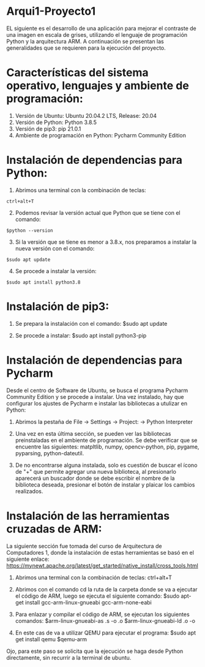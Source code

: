 # Arqui1-Proyecto1

EL siguiente es el desarrollo de una aplicación para mejorar el contraste de una imagen en escala de grises, utilizando el lenguaje de programación Python y la arquitectura ARM. A continuación se presentan las generalidades que se requieren para la ejecución del proyecto.

# Características del sistema operativo, lenguajes y ambiente de programación:
  1. Versión de Ubuntu: Ubuntu 20.04.2 LTS, Release:	20.04
  2. Versión de Python: Python 3.8.5
  3. Versión de pip3: pip 21.0.1 
  4. Ambiente de programación en Python: Pycharm Community Edition

# Instalación de dependencias para Python:

  1. Abrimos una terminal con la combinación de teclas: 
    
    ctrl+alt+T
  
  2. Podemos revisar la versión actual que Python que se tiene con el comando:     
    
    $python --version
  
  3. Si la versión que se tiene es menor a 3.8.x, nos preparamos a instalar la nueva versión con el comando: 
    
    $sudo apt update
  
  4. Se procede a instalar la versión:
  
    $sudo apt install python3.8

# Instalación de pip3:
  
  1. Se prepara la instalación con el comando:
    $sudo apt update

  3. Se procede a instalar:
    $sudo apt install python3-pip 

# Instalación de dependencias para Pycharm

Desde el centro de Software de Ubuntu, se busca el programa Pycharm Community Edition y se procede a instalar. Una vez instalado, hay que configurar los ajustes de Pycharm e instalar las bibliotecas a utulizar en Python:

  1. Abrimos la pestaña de File -> Settings -> Project: <nombre del proyecto> -> Python Interpreter
  
  2. Una vez en esta última sección, se pueden ver las bibliotecas preinstaladas en el ambiente de programación. Se debe verificar que se encuentre las siguientes: matpltlib, numpy, opencv-python, pip, pygame, pyparsing, python-dateutil.
     
  3. De no encontrarse alguna instalada, solo es cuestión de buscar el ícono de "+" que permite agregar una nueva biblioteca, al presionarlo aparecerá un buscador donde se debe escribir el nombre de la biblioteca deseada, presionar el botón de instalar y plaicar los cambios realizados.

# Instalación de las herramientas cruzadas de ARM:

La siguiente sección fue tomada del curso de Arquitectura de Computadores 1, donde la instalación de estas herramientas se basó en el siguiente enlace: https://mynewt.apache.org/latest/get_started/native_install/cross_tools.html

  1. Abrimos una terminal con la combinación de teclas: 
    ctrl+alt+T
  
  2. Abrimos con el comando cd la ruta de la carpeta donde se va a ejecutar el código de ARM, luego se ejecuta el siguiente comando:
    $sudo apt-get install gcc-arm-linux-gnueabi gcc-arm-none-eabi
   
  3. Para enlazar y compilar el código de ARM, se ejecutan los siguientes comandos:
    $arm-linux-gnueabi-as <nombre del archivo>.s -o <nombre del archivo>.o
    $arm-linux-gnueabi-ld <nombre del archivo>.o -o <nombre del archivo>
  
  3. En este cas de va a utilizar QEMU para ejecutar el programa:
    $sudo apt get install qemu
    $qemu-arm <nombre del archivo>
  
  Ojo, para este paso se solicita que la ejecución se haga desde Python directamente, sin recurrir a la terminal de ubuntu.
  

    
  
  

